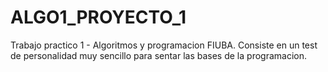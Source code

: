 # ALGO1_PROYECTO_1
Trabajo practico 1 - Algoritmos y programacion FIUBA.
Consiste en un test de personalidad muy sencillo para sentar las bases de la programacion.
